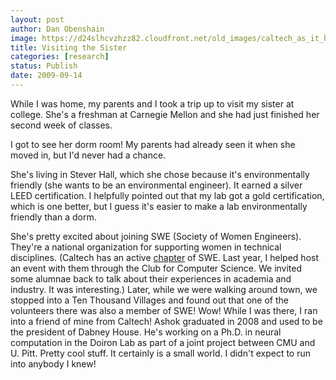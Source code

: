 ```yaml
---
layout: post
author: Dan Obenshain
image: https://d24slhcvzhzz82.cloudfront.net/old_images/caltech_as_it_happens/6a0105349b8251970b0120a56a1c42970b.jpg
title: Visiting the Sister
categories: [research]
status: Publish
date: 2009-09-14
---
```



While I was home, my parents and I took a trip up to visit my sister at college. She's a freshman at Carnegie Mellon and she had just finished her second week of classes.

I got to see her dorm room! My parents had already seen it when she moved in, but I'd never had a chance.

She's living in Stever Hall, which she chose because it's environmentally friendly (she wants to be an environmental engineer). It earned a silver LEED certification. I helpfully pointed out that my lab got a gold certification, which is one better, but I guess it's easier to make a lab environmentally friendly than a dorm.

She's pretty excited about joining SWE (Society of Women Engineers). They're a national organization for supporting women in technical disciplines. (Caltech has an active <a href="https://www.its.caltech.edu/%7Eswe/">chapter</a> of SWE. Last year, I helped host an event with them through the Club for Computer Science. We invited some alumnae back to talk about their experiences in academia and industry. It was interesting.) Later, while we were walking around town, we stopped into a Ten Thousand Villages and found out that one of the volunteers there was also a member of SWE! Wow!
While I was there, I ran into a friend of mine from Caltech! Ashok graduated in 2008 and used to be the president of Dabney House. He's working on a Ph.D. in neural computation in the Doiron Lab as part of a joint project between CMU and U. Pitt. Pretty cool stuff. It certainly is a small world. I didn't expect to run into anybody I knew!

